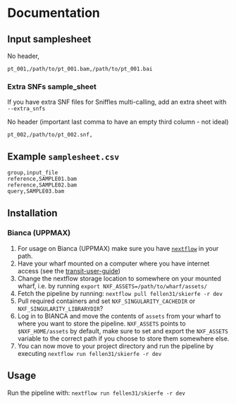 # Documentation

## Input samplesheet
No header, 
```
pt_001,/path/to/pt_001.bam,/path/to/pt_001.bai
```

### Extra SNFs sample_sheet 
If you have extra SNF files for Sniffles multi-calling, add an extra sheet with `--extra_snfs`

No header (important last comma to have an empty third column - not ideal) 
```
pt_002,/path/to/pt_002.snf,
```


## Example `samplesheet.csv`

```
group,input_file
reference,SAMPLE01.bam
reference,SAMPLE02.bam
query,SAMPLE03.bam
```

## Installation

### Bianca (UPPMAX)

1. For usage on Bianca (UPPMAX) make sure you have [`nextflow`](https://www.nextflow.io) in your path.
2. Have your wharf mounted on a computer where you have internet access (see the [transit-user-guide](https://www.uppmax.uu.se/support/user-guides/transit-user-guide/))
3. Change the nextflow storage location to somewhere on your mounted wharf, i.e. by running ```export NXF_ASSETS=/path/to/wharf/assets/```
4. Fetch the pipeline by running: ```nextflow pull fellen31/skierfe -r dev```
5. Pull required containers and set `NXF_SINGULARITY_CACHEDIR` or `NXF_SINGULARITY_LIBRARYDIR`? 
6. Log in to BIANCA and move the contents of `assets` from your wharf to where you want to store the pipeline. `NXF_ASSETS` points to `$NXF_HOME/assets` by default, make sure to set and export the `NXF_ASSETS` variable to the correct path if you choose to store them somewhere else.
7. You can now move to your project directory and run the pipeline by executing ```nextflow run fellen31/skierfe -r dev``` 

## Usage

Run the pipeline with: ```nextflow run fellen31/skierfe -r dev``` 

